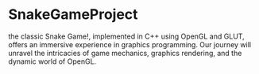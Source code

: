 # SnakeGameProject
the classic Snake Game!, implemented in C++ using OpenGL and GLUT, offers an immersive experience in graphics programming. Our journey will unravel the intricacies of game mechanics, graphics rendering, and the dynamic world of OpenGL.
